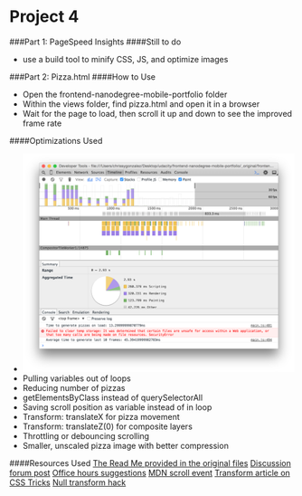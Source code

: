 # Project 4
###Part 1: PageSpeed Insights
####Still to do
- use a build tool to minify CSS, JS, and optimize images

###Part 2: Pizza.html
####How to Use
- Open the frontend-nanodegree-mobile-portfolio folder  
- Within the views folder, find pizza.html and open it in a browser
- Wait for the page to load, then scroll it up and down to see the improved frame rate

####Optimizations Used

  - ![Before any optimizations](_optimization_results/pizza_00_original.png)
  - Pulling variables out of loops
  - Reducing number of pizzas
  - getElementsByClass instead of querySelectorAll
  - Saving scroll position as variable instead of in loop
  - Transform: translateX for pizza movement
  - Transform: translateZ(0) for composite layers
  - Throttling or debouncing scrolling
  - Smaller, unscaled pizza image with better compression


####Resources Used
[The Read Me provided in the original files](https://github.com/udacity/frontend-nanodegree-mobile-portfolio)
[Discussion forum post](https://discussions.udacity.com/t/stuck-with-painting-and-composition-optimizations/19427/7)
[Office hours suggestions](https://github.com/udacity/fend-office-hours/tree/master/Web%20Optimization/Effective%20Optimizations%20for%2060%20FPS)
[MDN scroll event](https://developer.mozilla.org/en-US/docs/Web/Events/scroll)
[Transform article on CSS Tricks](https://css-tricks.com/almanac/properties/t/transform/)
[Null transform hack](http://addyosmani.com/blog/be-careful-when-using-null-transform-hacks-to-force-gpu-acceleration/)